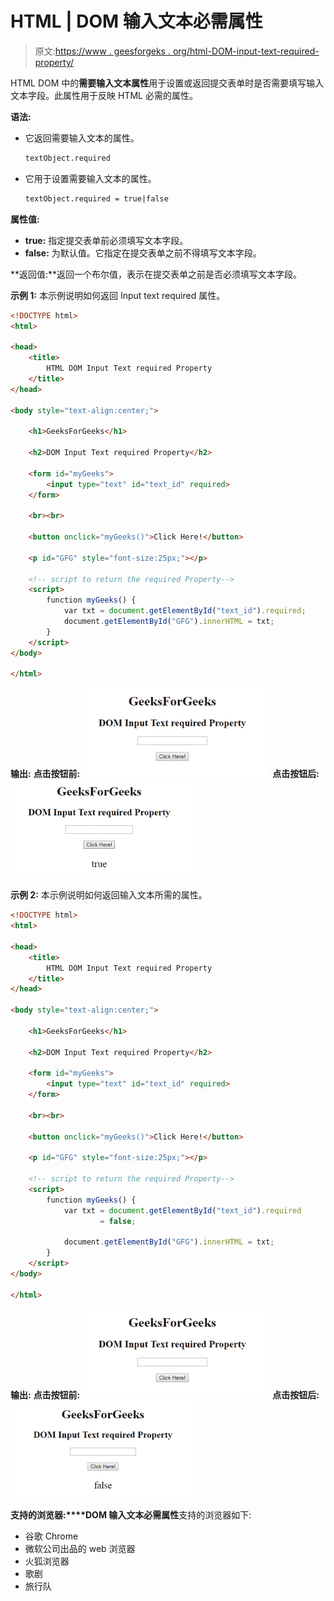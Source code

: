 # HTML | DOM 输入文本必需属性

> 原文:[https://www . geesforgeks . org/html-DOM-input-text-required-property/](https://www.geeksforgeeks.org/html-dom-input-text-required-property/)

HTML DOM 中的**需要输入文本属性**用于设置或返回提交表单时是否需要填写输入文本字段。此属性用于反映 HTML 必需的属性。

**语法:**

*   它返回需要输入文本的属性。

    ```html
    textObject.required
    ```

*   它用于设置需要输入文本的属性。

    ```html
    textObject.required = true|false
    ```

**属性值:**

*   **true:** 指定提交表单前必须填写文本字段。
*   **false:** 为默认值。它指定在提交表单之前不得填写文本字段。

**返回值:**返回一个布尔值，表示在提交表单之前是否必须填写文本字段。

**示例 1:** 本示例说明如何返回 Input text required 属性。

```html
<!DOCTYPE html> 
<html> 

<head> 
    <title> 
        HTML DOM Input Text required Property
    </title> 
</head> 

<body style="text-align:center;"> 

    <h1>GeeksForGeeks</h1> 

    <h2>DOM Input Text required Property</h2> 

    <form id="myGeeks">
        <input type="text" id="text_id" required> 
    </form>

    <br><br>

    <button onclick="myGeeks()">Click Here!</button> 

    <p id="GFG" style="font-size:25px;"></p> 

    <!-- script to return the required Property-->
    <script> 
        function myGeeks() { 
            var txt = document.getElementById("text_id").required; 
            document.getElementById("GFG").innerHTML = txt; 
        } 
    </script> 
</body> 

</html>                    
```

**输出:**
**点击按钮前:**
![](img/492fc3abd8c64c50c8277cde5e459b36.png)
**点击按钮后:**
![](img/5a2efb227aa4d9569088ba4b232a1fe8.png)

**示例 2:** 本示例说明如何返回输入文本所需的属性。

```html
<!DOCTYPE html> 
<html> 

<head> 
    <title> 
        HTML DOM Input Text required Property
    </title> 
</head> 

<body style="text-align:center;"> 

    <h1>GeeksForGeeks</h1> 

    <h2>DOM Input Text required Property</h2> 

    <form id="myGeeks">
        <input type="text" id="text_id" required> 
    </form>

    <br><br>

    <button onclick="myGeeks()">Click Here!</button> 

    <p id="GFG" style="font-size:25px;"></p> 

    <!-- script to return the required Property-->
    <script> 
        function myGeeks() { 
            var txt = document.getElementById("text_id").required
                    = false; 

            document.getElementById("GFG").innerHTML = txt; 
        } 
    </script> 
</body> 

</html>                    
```

**输出:**
**点击按钮前:**
![](img/492fc3abd8c64c50c8277cde5e459b36.png)
**点击按钮后:**
![](img/8426c88739a64d3b2965b2124d0ee781.png)

**支持的浏览器:****DOM 输入文本必需属性**支持的浏览器如下:

*   谷歌 Chrome
*   微软公司出品的 web 浏览器
*   火狐浏览器
*   歌剧
*   旅行队